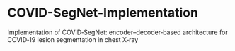 # COVID-SegNet-Implementation
Implementation of COVID‑SegNet: encoder–decoder‑based architecture for COVID‑19 lesion segmentation in chest X‑ray
